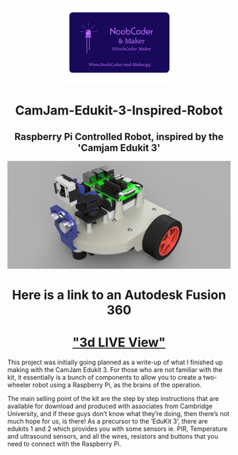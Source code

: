 <div>
  <p align="center">
  <img src="Images/NoobCoder_Logo_Icon.png">
  </p>
</div>
<H1 align="center">CamJam-Edukit-3-Inspired-Robot</H1>
<H2 align="center">Raspberry Pi Controlled Robot, inspired by the 'Camjam Edukit 3'</H2>
<div>
  <p align="center">
  <img src="Images/Robot_Base_v14_Topside.png">
  </p>
</div>
<div>
  <H1 align="center">Here is a link to an Autodesk Fusion 360</H1>
  <H1 align="center"><a href="https://a360.co/2DKW5AY">"3d LIVE View"</a></H1>
</div>



This project was initially going planned as a write-up of what I finished up making with the CamJam Edukit 3. For those who are not familiar with the kit, it essentially is a bunch of components to allow you to create a two-wheeler robot using a Raspberry Pi, as the brains of the operation.

The main selling point of the kit are the step by step instructions that are available for download and produced with associates from Cambridge University, and if these guys don’t know what they’re doing, then there’s not much hope for us, is there! As a precursor to the ‘EduKit 3’, there are edukits 1 and 2 which provides you with some sensors ie. PIR, Temperature and ultrasound sensors, and all the wires, resistors and buttons that you need to connect with the Raspberry Pi.
